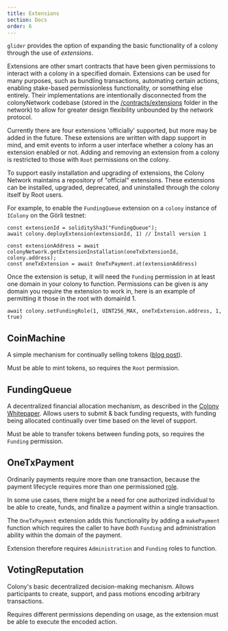```yaml
---
title: Extensions
section: Docs
order: 6
---
```


`glider` provides the option of expanding the basic functionality of a colony through the use of _extensions_.

Extensions are other smart contracts that have been given permissions to interact with a colony in a specified domain. Extensions can be used for many purposes, such as bundling transactions, automating certain actions, enabling stake-based permissionless functionality, or something else entirely. Their implementations are intentionally disconnected from the colonyNetwork codebase (stored in the [/contracts/extensions](https://github.com/JoinColony/colonyNetwork/tree/develop/contracts/extensions) folder in the network) to allow for greater design flexibility unbounded by the network protocol.

Currently there are four extensions 'officially' supported, but more may be added in the future. These extensions are written with dapp support in mind, and emit events to inform a user interface whether a colony has an extension enabled or not. Adding and removing an extension from a colony is restricted to those with `Root` permissions on the colony.

To support easily installation and upgrading of extensions, the Colony Network maintains a repository of "official" extensions. These extensions can be installed, upgraded, deprecated, and uninstalled through the colony itself by Root users.

For example, to enable the `FundingQueue` extension on a `colony` instance of `IColony` on the Görli testnet:

```
const extensionId = soliditySha3("FundingQueue");
await colony.deployExtension(extensionId, 1) // Install version 1

const extensionAddress = await colonyNetwork.getExtensionInstallation(oneTxExtensionId, colony.address);
const oneTxExtension = await OneTxPayment.at(extensionAddress)
```

Once the extension is setup, it will need the `Funding` permission in at least one domain in your colony to function. Permissions can be given is any domain you require the extension to work in, here is an example of permitting it those in the root with domainId 1.

```
await colony.setFundingRole(1, UINT256_MAX, oneTxExtension.address, 1, true)
```

## CoinMachine

A simple mechanism for continually selling tokens ([blog post](https://blog.colony.io/introducing-coin-machine/)).

Must be able to mint tokens, so requires the `Root` permission.

## FundingQueue

A decentralized financial allocation mechanism, as described in the [Colony Whitepaper](https://colony.io/whitepaper.pdf). Allows users to submit & back funding requests, with funding being allocated continually over time based on the level of support.

Must be able to transfer tokens between funding pots, so requires the `Funding` permission.

## OneTxPayment

Ordinarily payments require more than one transaction, because the payment lifecycle requires more than one permissioned [role](/colonynetwork/docs-modular-permissions).

In some use cases, there might be a need for one authorized individual to be able to create, funds, and finalize a payment within a single transaction.

The `OneTxPayment` extension adds this functionality by adding a `makePayment` function which requires the caller to have *both* `Funding` and administration ability within the domain of the payment.

Extension therefore requires `Administration` and `Funding` roles to function.

## VotingReputation

Colony's basic decentralized decision-making mechanism. Allows participants to create, support, and pass motions encoding arbitrary transactions.

Requires different permissions depending on usage, as the extension must be able to execute the encoded action.

